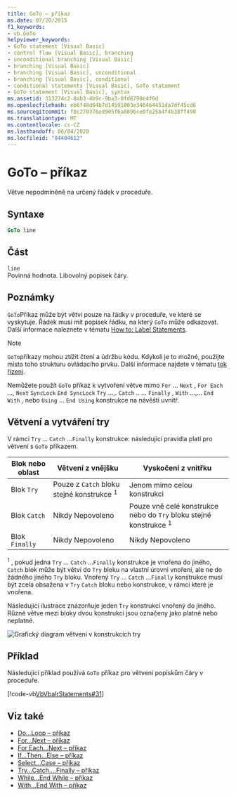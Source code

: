 ```yaml
---
title: GoTo – příkaz
ms.date: 07/20/2015
f1_keywords:
- vb.GoTo
helpviewer_keywords:
- GoTo statement [Visual Basic]
- control flow [Visual Basic], branching
- unconditional branching [Visual Basic]
- branching [Visual Basic]
- branching [Visual Basic], unconditional
- branching [Visual Basic], conditional
- conditional statements [Visual Basic], GoTo statement
- GoTo statement [Visual Basic], syntax
ms.assetid: 313274c2-8ab3-4b9c-9ba3-0fd6798e4f6d
ms.openlocfilehash: eb6f48d04b7d14591003e340464451da7df45cd6
ms.sourcegitcommit: f8c270376ed905f6a8896ce0fe25b4f4b38ff498
ms.translationtype: MT
ms.contentlocale: cs-CZ
ms.lasthandoff: 06/04/2020
ms.locfileid: "84404612"
---
```

# <a name="goto-statement"></a>GoTo – příkaz
Větve nepodmíněně na určený řádek v proceduře.  
  
## <a name="syntax"></a>Syntaxe  
  
```vb  
GoTo line  
```  
  
## <a name="part"></a>Část  
 `line`  
 Povinná hodnota. Libovolný popisek čáry.  
  
## <a name="remarks"></a>Poznámky  
 `GoTo`Příkaz může být větví pouze na řádky v proceduře, ve které se vyskytuje. Řádek musí mít popisek řádku, na který `GoTo` může odkazovat. Další informace naleznete v tématu [How to: Label Statements](../../programming-guide/program-structure/how-to-label-statements.md).  
  
> [!NOTE]
> `GoTo`příkazy mohou ztížit čtení a údržbu kódu. Kdykoli je to možné, použijte místo toho strukturu ovládacího prvku. Další informace najdete v tématu [tok řízení](../../programming-guide/language-features/control-flow/index.md).  
  
 Nemůžete použít `GoTo` příkaz k vytvoření větve mimo `For` ... `Next` , `For Each` ..., `Next` `SyncLock` `End SyncLock` `Try` ...,. `Catch` .. ... `Finally` , `With` ...,... `End With` , nebo `Using` ... `End Using` konstrukce na návěští uvnitř.  
  
## <a name="branching-and-try-constructions"></a>Větvení a vytváření try  
 V rámci `Try` ... `Catch` ...`Finally` konstrukce: následující pravidla platí pro větvení s `GoTo` příkazem.  
  
|Blok nebo oblast|Větvení z vnějšku|Vyskočení z vnitřku|  
|---------------------|-------------------------------|-------------------------------|  
|Blok `Try`|Pouze z `Catch` bloku stejné konstrukce <sup>1</sup>|Jenom mimo celou konstrukci|  
|Blok `Catch`|Nikdy Nepovoleno|Pouze vně celé konstrukce nebo do `Try` bloku stejné konstrukce <sup>1</sup>|  
|Blok `Finally`|Nikdy Nepovoleno|Nikdy Nepovoleno|  
  
 <sup>1</sup> , pokud jedna `Try` ... `Catch` ...`Finally` konstrukce je vnořena do jiného, `Catch` blok může být větví do `Try` bloku na vlastní úrovni vnoření, ale ne do žádného jiného `Try` bloku. Vnořený `Try` ... `Catch` ...`Finally` konstrukce musí být zcela obsažena v `Try` `Catch` bloku nebo konstrukce, v rámci které je vnořena.  
  
 Následující ilustrace znázorňuje jeden `Try` konstrukcí vnořený do jiného. Různé větve mezi bloky dvou konstrukcí jsou označeny jako platné nebo neplatné.  
  
 ![Grafický diagram větvení v konstrukcích try](./media/goto-statement/try-construction-branching.gif)  
  
## <a name="example"></a>Příklad  
 Následující příklad používá `GoTo` příkaz pro větvení popiskům čáry v proceduře.  
  
 [!code-vb[VbVbalrStatements#31](~/samples/snippets/visualbasic/VS_Snippets_VBCSharp/VbVbalrStatements/VB/Class1.vb#31)]  
  
## <a name="see-also"></a>Viz také

- [Do...Loop – příkaz](do-loop-statement.md)
- [For...Next – příkaz](for-next-statement.md)
- [For Each...Next – příkaz](for-each-next-statement.md)
- [If...Then...Else – příkaz](if-then-else-statement.md)
- [Select...Case – příkaz](select-case-statement.md)
- [Try...Catch....Finally – příkaz](try-catch-finally-statement.md)
- [While...End While – příkaz](while-end-while-statement.md)
- [With...End With – příkaz](with-end-with-statement.md)
